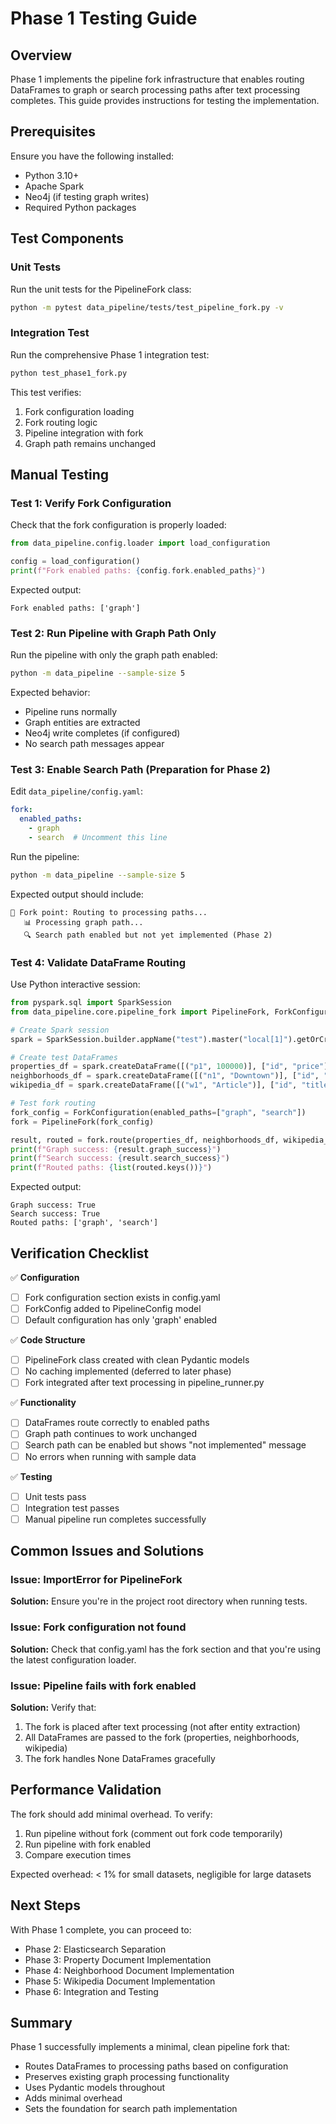 # Phase 1 Testing Guide

## Overview

Phase 1 implements the pipeline fork infrastructure that enables routing DataFrames to graph or search processing paths after text processing completes. This guide provides instructions for testing the implementation.

## Prerequisites

Ensure you have the following installed:
- Python 3.10+
- Apache Spark
- Neo4j (if testing graph writes)
- Required Python packages

## Test Components

### Unit Tests

Run the unit tests for the PipelineFork class:

```bash
python -m pytest data_pipeline/tests/test_pipeline_fork.py -v
```

### Integration Test

Run the comprehensive Phase 1 integration test:

```bash
python test_phase1_fork.py
```

This test verifies:
1. Fork configuration loading
2. Fork routing logic
3. Pipeline integration with fork
4. Graph path remains unchanged

## Manual Testing

### Test 1: Verify Fork Configuration

Check that the fork configuration is properly loaded:

```python
from data_pipeline.config.loader import load_configuration

config = load_configuration()
print(f"Fork enabled paths: {config.fork.enabled_paths}")
```

Expected output:
```
Fork enabled paths: ['graph']
```

### Test 2: Run Pipeline with Graph Path Only

Run the pipeline with only the graph path enabled:

```bash
python -m data_pipeline --sample-size 5
```

Expected behavior:
- Pipeline runs normally
- Graph entities are extracted
- Neo4j write completes (if configured)
- No search path messages appear

### Test 3: Enable Search Path (Preparation for Phase 2)

Edit `data_pipeline/config.yaml`:

```yaml
fork:
  enabled_paths:
    - graph
    - search  # Uncomment this line
```

Run the pipeline:

```bash
python -m data_pipeline --sample-size 5
```

Expected output should include:
```
🔀 Fork point: Routing to processing paths...
   📊 Processing graph path...
   🔍 Search path enabled but not yet implemented (Phase 2)
```

### Test 4: Validate DataFrame Routing

Use Python interactive session:

```python
from pyspark.sql import SparkSession
from data_pipeline.core.pipeline_fork import PipelineFork, ForkConfiguration

# Create Spark session
spark = SparkSession.builder.appName("test").master("local[1]").getOrCreate()

# Create test DataFrames
properties_df = spark.createDataFrame([("p1", 100000)], ["id", "price"])
neighborhoods_df = spark.createDataFrame([("n1", "Downtown")], ["id", "name"])
wikipedia_df = spark.createDataFrame([("w1", "Article")], ["id", "title"])

# Test fork routing
fork_config = ForkConfiguration(enabled_paths=["graph", "search"])
fork = PipelineFork(fork_config)

result, routed = fork.route(properties_df, neighborhoods_df, wikipedia_df)
print(f"Graph success: {result.graph_success}")
print(f"Search success: {result.search_success}")
print(f"Routed paths: {list(routed.keys())}")
```

Expected output:
```
Graph success: True
Search success: True
Routed paths: ['graph', 'search']
```

## Verification Checklist

✅ **Configuration**
- [ ] Fork configuration section exists in config.yaml
- [ ] ForkConfig added to PipelineConfig model
- [ ] Default configuration has only 'graph' enabled

✅ **Code Structure**
- [ ] PipelineFork class created with clean Pydantic models
- [ ] No caching implemented (deferred to later phase)
- [ ] Fork integrated after text processing in pipeline_runner.py

✅ **Functionality**
- [ ] DataFrames route correctly to enabled paths
- [ ] Graph path continues to work unchanged
- [ ] Search path can be enabled but shows "not implemented" message
- [ ] No errors when running with sample data

✅ **Testing**
- [ ] Unit tests pass
- [ ] Integration test passes
- [ ] Manual pipeline run completes successfully

## Common Issues and Solutions

### Issue: ImportError for PipelineFork

**Solution:** Ensure you're in the project root directory when running tests.

### Issue: Fork configuration not found

**Solution:** Check that config.yaml has the fork section and that you're using the latest configuration loader.

### Issue: Pipeline fails with fork enabled

**Solution:** Verify that:
1. The fork is placed after text processing (not after entity extraction)
2. All DataFrames are passed to the fork (properties, neighborhoods, wikipedia)
3. The fork handles None DataFrames gracefully

## Performance Validation

The fork should add minimal overhead. To verify:

1. Run pipeline without fork (comment out fork code temporarily)
2. Run pipeline with fork enabled
3. Compare execution times

Expected overhead: < 1% for small datasets, negligible for large datasets

## Next Steps

With Phase 1 complete, you can proceed to:
- Phase 2: Elasticsearch Separation
- Phase 3: Property Document Implementation
- Phase 4: Neighborhood Document Implementation
- Phase 5: Wikipedia Document Implementation
- Phase 6: Integration and Testing

## Summary

Phase 1 successfully implements a minimal, clean pipeline fork that:
- Routes DataFrames to processing paths based on configuration
- Preserves existing graph processing functionality
- Uses Pydantic models throughout
- Adds minimal overhead
- Sets the foundation for search path implementation